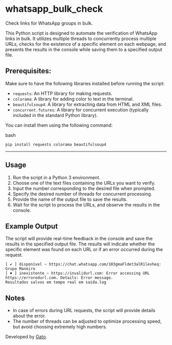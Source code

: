 # whatsapp_bulk_check
Check links for WhatsApp groups in bulk.


This Python script is designed to automate the verification of WhatsApp links in bulk. It utilizes multiple threads to concurrently process multiple URLs, checks for the existence of a specific element on each webpage, and presents the results in the console while saving them to a specified output file.

## Prerequisites:

Make sure to have the following libraries installed before running the script:

- `requests`: An HTTP library for making requests.
- `colorama`: A library for adding color to text in the terminal.
- `beautifulsoup4`: A library for extracting data from HTML and XML files.
- `concurrent.futures`: A library for concurrent execution (typically included in the standard Python library).

You can install them using the following command:

bash

`pip install requests colorama beautifulsoup4`

---

## Usage

1. Run the script in a Python 3 environment.
2. Choose one of the text files containing the URLs you want to verify.
3. Input the number corresponding to the desired file when prompted.
4. Specify the desired number of threads for concurrent processing.
5. Provide the name of the output file to save the results.
6. Wait for the script to process the URLs, and observe the results in the console.


## Example Output

The script will provide real-time feedback in the console and save the results in the specified output file. The results will indicate whether the specific element was found on each URL or if an error occurred during the request.

```
[ ✔️ ] disponível ~ https://chat.whatsapp.com/103gmaFldet3alR1levheq: Grupo Maneiro
[ ✖️ ] inexistente ~ https://invalidurl.com: Error accessing URL https://erroredurl.com. Details: Error message.
Resultados salvos em tempo real em saida.log
```

## Notes

- In case of errors during URL requests, the script will provide details about the error.
- The number of threads can be adjusted to optimize processing speed, but avoid choosing extremely high numbers.

Developed by [Gato](https://www.instagram.com/gato.ads/).
